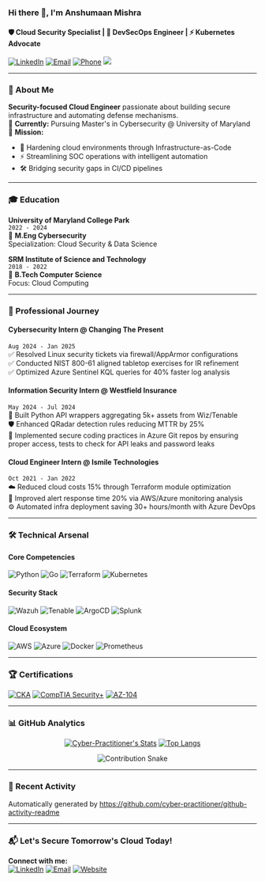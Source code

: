 ### Hi there 👋, I'm Anshumaan Mishra
#### 🛡️ Cloud Security Specialist | 🔧 DevSecOps Engineer | ⚡ Kubernetes Advocate

[![LinkedIn](https://img.shields.io/badge/LinkedIn-Connect%20Now-0A66C2?style=for-the-badge&logo=linkedin&logoColor=white)](https://www.linkedin.com/in/amishra8/)
[![Email](https://img.shields.io/badge/Email-Reach%20Out-D14836?style=for-the-badge&logo=gmail&logoColor=white)](mailto:amishra8@umd.edu)
[![Phone](https://img.shields.io/badge/Phone-+1%202409277746-008000?style=for-the-badge&logo=google-messages&logoColor=white)]()
![](https://komarev.com/ghpvc/?username=cyber-practitioner&style=for-the-badge&color=blueviolet)

---

### 🚀 About Me
**Security-focused Cloud Engineer** passionate about building secure infrastructure and automating defense mechanisms.  
🔭 **Currently:** Pursuing Master's in Cybersecurity @ University of Maryland  
🎯 **Mission:**  
- 🔐 Hardening cloud environments through Infrastructure-as-Code  
- ⚡ Streamlining SOC operations with intelligent automation  
- 🛠️ Bridging security gaps in CI/CD pipelines  

---

### 🎓 Education

**University of Maryland College Park**  
`2022 - 2024`  
📜 **M.Eng Cybersecurity**  
Specialization: Cloud Security & Data Science  

**SRM Institute of Science and Technology**  
`2018 - 2022`  
📜 **B.Tech Computer Science**  
Focus: Cloud Computing 

---

### 💼 Professional Journey

#### **Cybersecurity Intern** @ Changing The Present  
`Aug 2024 - Jan 2025`  
✅ Resolved Linux security tickets via firewall/AppArmor configurations  
✅ Conducted NIST 800-61 aligned tabletop exercises for IR refinement  
✅ Optimized Azure Sentinel KQL queries for 40% faster log analysis  

#### **Information Security Intern** @ Westfield Insurance  
`May 2024 - Jul 2024`  
🔧 Built Python API wrappers aggregating 5k+ assets from Wiz/Tenable  
🛡️ Enhanced QRadar detection rules reducing MTTR by 25%  
🔐 Implemented secure coding practices in Azure Git repos by ensuring proper access, tests to check for API leaks and password leaks

#### **Cloud Engineer Intern** @ Ismile Technologies  
`Oct 2021 - Jan 2022`  
☁️ Reduced cloud costs 15% through Terraform module optimization  
🚨 Improved alert response time 20% via AWS/Azure monitoring analysis  
⚙️ Automated infra deployment saving 30+ hours/month with Azure DevOps  

---

### 🛠️ Technical Arsenal

#### **Core Competencies**  
![Python](https://img.shields.io/badge/Python-3776AB?style=flat&logo=python&logoColor=white)
![Go](https://img.shields.io/badge/Go-00ADD8?style=flat&logo=go&logoColor=white)
![Terraform](https://img.shields.io/badge/Terraform-7B42BC?style=flat&logo=terraform&logoColor=white)
![Kubernetes](https://img.shields.io/badge/Kubernetes-326CE5?style=flat&logo=kubernetes&logoColor=white)

#### **Security Stack**  
![Wazuh](https://img.shields.io/badge/Wazuh-00ADD8?style=flat&logo=elasticstack&logoColor=white)
![Tenable](https://img.shields.io/badge/Tenable-000000?style=flat&logo=tenable&logoColor=white)
![ArgoCD](https://img.shields.io/badge/ArgoCD-EF7B4D?style=flat&logo=argo&logoColor=white)
![Splunk](https://img.shields.io/badge/Splunk-000000?style=flat&logo=splunk&logoColor=white)

#### **Cloud Ecosystem**  
![AWS](https://img.shields.io/badge/AWS-232F3E?style=flat&logo=amazon-aws&logoColor=white)
![Azure](https://img.shields.io/badge/Azure-0089D6?style=flat&logo=microsoft-azure&logoColor=white)
![Docker](https://img.shields.io/badge/Docker-2496ED?style=flat&logo=docker&logoColor=white)
![Prometheus](https://img.shields.io/badge/Prometheus-E6522C?style=flat&logo=prometheus&logoColor=white)

---

### 🏆 Certifications

[![CKA](https://img.shields.io/badge/Certified_Kubernetes_Admin-326CE5?style=for-the-badge&logo=kubernetes&logoColor=white)](https://www.cncf.io)
[![CompTIA Security+](https://img.shields.io/badge/CompTIA_Security+-0078D4?style=for-the-badge&logo=comptia&logoColor=white)](https://www.comptia.org)
[![AZ-104](https://img.shields.io/badge/Azure_Admin-0089D6?style=for-the-badge&logo=microsoft-azure&logoColor=white)](https://learn.microsoft.com)

---

### 📊 GitHub Analytics

<div align="center">
  
[![Cyber-Practitioner's Stats](https://github-readme-stats.vercel.app/api?username=cyber-practitioner&show_icons=true&theme=algolia&hide_border=true)](https://github.com/cyber-practitioner)
[![Top Langs](https://github-readme-stats.vercel.app/api/top-langs/?username=cyber-practitioner&layout=compact&theme=algolia&hide_border=true)](https://github.com/cyber-practitioner)

![Contribution Snake](https://raw.githubusercontent.com/cyber-practitioner/cyber-practitioner/output/github-contribution-grid-snake-dark.svg)

</div>

---

### 📌 Recent Activity
<!--START_SECTION:activity-->
Automatically generated by https://github.com/cyber-practitioner/github-activity-readme
<!--END_SECTION:activity-->

---

### 📬 Let's Secure Tomorrow's Cloud Today!
**Connect with me:**  
[![LinkedIn](https://img.shields.io/badge/-amishra8-0A66C2?style=flat&logo=linkedin)](https://www.linkedin.com/in/amishra8/)
[![Email](https://img.shields.io/badge/-amishra8@umd.edu-D14836?style=flat&logo=gmail)](mailto:amishra8@umd.edu)
[![Website](https://img.shields.io/badge/-Portfolio-4285F4?style=flat&logo=google-chrome)](https://yourportfolio.com)
